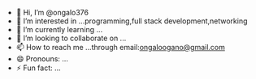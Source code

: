 - 👋 Hi, I’m @ongalo376
- 👀 I’m interested in ...programming,full stack development,networking
- 🌱 I’m currently learning ...
- 💞️ I’m looking to collaborate on ...
- 📫 How to reach me ...through email:ongaloogano@gmail.com
- 😄 Pronouns: ...
- ⚡ Fun fact: ...

<!---
ongalo376/ongalo376 is a ✨ special ✨ repository because its `README.md` (this file) appears on your GitHub profile.
You can click the Preview link to take a look at your changes.
--->
